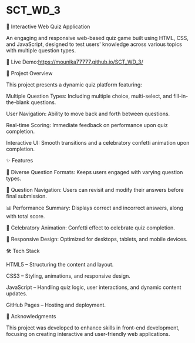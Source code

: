 # SCT_WD_3
🧠 Interactive Web Quiz Application

An engaging and responsive web-based quiz game built using HTML, CSS, and JavaScript, designed to test users' knowledge across various topics with multiple question types.

🔗 Live Demo:https://mounika77777.github.io/SCT_WD_3/ 

📌 Project Overview

This project presents a dynamic quiz platform featuring:

Multiple Question Types: Including multiple choice, multi-select, and fill-in-the-blank questions.

User Navigation: Ability to move back and forth between questions.

Real-time Scoring: Immediate feedback on performance upon quiz completion.

Interactive UI: Smooth transitions and a celebratory confetti animation upon completion.

✨ Features

🎯 Diverse Question Formats: Keeps users engaged with varying question types.

🔄 Question Navigation: Users can revisit and modify their answers before final submission.

📊 Performance Summary: Displays correct and incorrect answers, along with total score.

🎉 Celebratory Animation: Confetti effect to celebrate quiz completion.

📱 Responsive Design: Optimized for desktops, tablets, and mobile devices.

🛠️ Tech Stack

HTML5 – Structuring the content and layout.

CSS3 – Styling, animations, and responsive design.

JavaScript – Handling quiz logic, user interactions, and dynamic content updates.

GitHub Pages – Hosting and deployment.

🙌 Acknowledgments

This project was developed to enhance skills in front-end development, focusing on creating interactive and user-friendly web applications.
